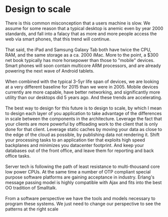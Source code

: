 Design to scale
===============

There is this common misconception that a users machine is slow. We assume for some reason that a typical desktop is anemic even by year 2000 standards, and fall into a falacy that as more and more people access the web via smart phones, that this trend will continue. <br /><br />That said, the iPad and Samsung Galaxy Tab both have twice the CPU, RAM, and the same storage as a ca. 2000 iMac. More to the point, a $300 net book typically has more horsepower than those to "mobile" devices. Smart phones will soon contain multicore ARM processors, and are already powering the next wave of Android tablets. <br /><br />When combined with the typical 3-5yr life span of devices, we are looking at a very different baseline for 2015 than we were in 2005. Mobile devices currently are more capable, have better networking, and significantly more utility than our desktops did 5 years ago. And these trends are accelerating. <br /><br />The best way to design for this future is to design to scale, by which I mean to design each layer of you application to take advantage of the differences in scale between the components in the architecture. Leverage the fact that your clients are more powerful by offloading work to the client that is only done for that client. Leverage static caches by moving your data as close to the edge of the cloud as possible, by publishing data not rendering it. Shift your processing tasks to an application tier that exploits high speed backplanes and minimizes you datacenter footprint. And keep your databases out of the front office, and leave them for reporting and back office tasks. <br /><br />Server tech is following the path of least resistance to multi-thousand core low power CPUs. At the same time a number of OTP compliant special purpose software platforms are gaining acceptance in industry. Erlang&#39;s message passing model is highly compatible with Ajax and fits into the best OO tradition of Smalltalk. <br /><br />From a software perspective we have the tools and models necessary to program these systems. We just need to change our perspective to see the patterns at the right scale